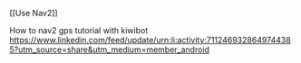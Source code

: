 [[Use Nav2]]

How to nav2 gps tutorial with kiwibot
https://www.linkedin.com/feed/update/urn:li:activity:7112469328649744385?utm_source=share&utm_medium=member_android